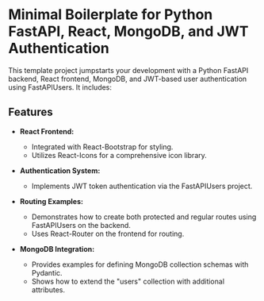 # Minimal Boilerplate for Python FastAPI, React, MongoDB, and JWT Authentication

This template project jumpstarts your development with a Python FastAPI backend, React frontend, MongoDB, and JWT-based user authentication using FastAPIUsers. It includes:

## Features

- **React Frontend:**
  - Integrated with React-Bootstrap for styling.
  - Utilizes React-Icons for a comprehensive icon library.

- **Authentication System:**
  - Implements JWT token authentication via the FastAPIUsers project.

- **Routing Examples:**
  - Demonstrates how to create both protected and regular routes using FastAPIUsers on the backend.
  - Uses React-Router on the frontend for routing.

- **MongoDB Integration:**
  - Provides examples for defining MongoDB collection schemas with Pydantic.
  - Shows how to extend the "users" collection with additional attributes.
